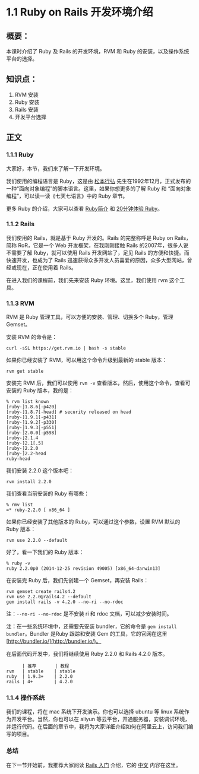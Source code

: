 # 1.1 Ruby on Rails 开发环境介绍

## 概要：

本课时介绍了 Ruby 及 Rails 的开发环境，RVM 和 Ruby 的安装，以及操作系统平台的选择。

## 知识点：

1. RVM 安装
2. Ruby 安装
3. Rails 安装
3. 开发平台选择

## 正文

### 1.1.1 Ruby

大家好，本节，我们来了解一下开发环境。

我们使用的编程语言是 Ruby，这是由 [松本行弘](https://github.com/matz) 先生在1992年12月，正式发布的一种“面向对象编程”的脚本语言。这里，如果你想更多的了解 Ruby 和 “面向对象编程”，可以读一读《七天七语言》中的 Ruby 章节。

更多 Ruby 的介绍，大家可以查看 [Ruby简介](https://www.ruby-lang.org/zh_cn/about/) 和 [20分钟体验 Ruby](https://www.ruby-lang.org/zh_cn/documentation/quickstart/)。

### 1.1.2 Rails

我们使用的 Rails，就是基于 Ruby 开发的。Rails 的完整称呼是 Ruby on Rails，简称 RoR，它是一个 Web 开发框架，在我刚刚接触 Rails 的2007年，很多人说不需要了解 Ruby，就可以使用 Rails 开发网站了，足见 Rails 的方便和快捷。而快速开发，也成为了 Rails 迅速获得众多开发人员喜爱的原因，众多大型网站，曾经或现在，正在使用着 Rails。

在进入我们的课程前，我们先来安装 Ruby 环境。这里，我们使用 rvm 这个工具。

### 1.1.3 RVM

RVM 是 Ruby 管理工具，可以方便的安装、管理、切换多个 Ruby，管理 Gemset。

安装 RVM 的命令是：

```
curl -sSL https://get.rvm.io | bash -s stable
```

如果你已经安装了 RVM，可以用这个命令升级到最新的 stable 版本：

```
rvm get stable
```

安装完 RVM 后，我们可以使用 `rvm -v` 查看版本，然后，使用这个命令，查看可安装的 Ruby 版本，我的是：

```
% rvm list known
[ruby-]1.8.6[-p420]
[ruby-]1.8.7[-head] # security released on head
[ruby-]1.9.1[-p431]
[ruby-]1.9.2[-p330]
[ruby-]1.9.3[-p551]
[ruby-]2.0.0[-p598]
[ruby-]2.1.4
[ruby-]2.1[.5]
[ruby-]2.2.0
[ruby-]2.2-head
ruby-head
```

我们安装 2.2.0 这个版本吧：

```
rvm install 2.2.0
```

我们查看当前安装的 Ruby 有哪些：

```
% rmv list
=* ruby-2.2.0 [ x86_64 ]
```

如果你已经安装了其他版本的 Ruby，可以通过这个参数，设置 RVM 默认的 Ruby 版本：

```
rvm use 2.2.0 --default
```

好了，看一下我们的 Ruby 版本：

```
% ruby -v
ruby 2.2.0p0 (2014-12-25 revision 49005) [x86_64-darwin13]
```

在安装完 Ruby 后，我们先创建一个 Gemset，再安装 Rails：

```
rvm gemset create rails4.2
rvm use 2.2.0@rails4.2 --default
gem install rails -v 4.2.0 --no-ri --no-rdoc
```

注：`--no-ri --no-rdoc` 是不安装 ri 和 rdoc 文档，可以减少安装时间。

注：在一些系统环境中，还需要先安装 bundler，它的命令是 `gem install bundler`。Bundler 是Ruby 跟踪和安装 Gem 的工具，它的官网在这里 [http://bundler.io/](http://bundler.io/)。

在后面代码开发中，我们将继续使用 Ruby 2.2.0 和 Rails 4.2.0 版本。

```
      | 推荐       | 教程
rvm   | stable    | stable
ruby  | 1.9.3+    | 2.2.0
rails | 4+        | 4.2.0
```

### 1.1.4 操作系统

我们的课程，将在 mac 系统下开发演示。你也可以选择 ubuntu 等 linux 系统作为开发平台。当然，你也可以在 aliyun 等云平台，开通服务器，安装调试环境，并运行代码。在后面的章节中，我将为大家详细介绍如何在阿里云上，访问我们编写的项目。

### 总结

在下一节开始前，我推荐大家阅读 [Rails 入门](http://guides.rubyonrails.org/getting_started.html) 介绍，它的 [中文](http://guides.ruby-china.org/getting_started.html) 内容在这里。
